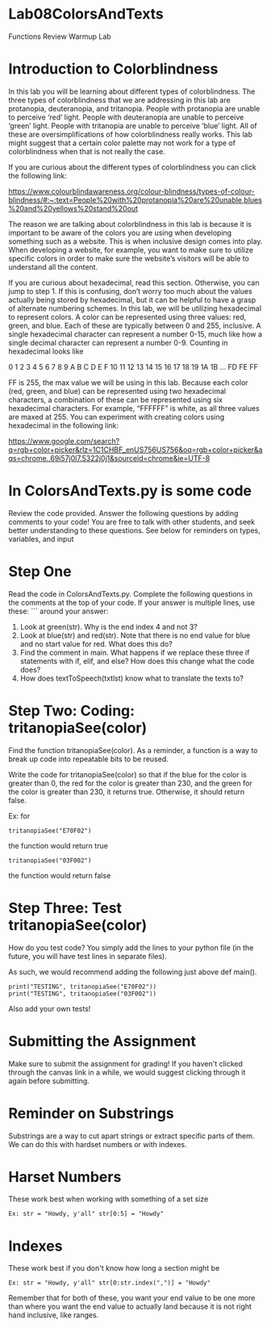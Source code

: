 # Lab08ColorsAndTexts
Functions Review Warmup Lab

# Introduction to Colorblindness
In this lab you will be learning about different types of colorblindness. The three types of colorblindness that we are addressing in this lab are protanopia, deuteranopia, and tritanopia. People with protanopia are unable to perceive ‘red’ light. People with deuteranopia are unable to perceive ‘green’ light. People with tritanopia are unable to perceive ‘blue’ light. All of these are oversimplifications of how colorblindness really works. This lab might suggest that a certain color palette may not work for a type of colorblindness when that is not really the case.

If you are curious about the different types of colorblindness you can click the following link:

https://www.colourblindawareness.org/colour-blindness/types-of-colour-blindness/#:~:text=People%20with%20protanopia%20are%20unable,blues%20and%20yellows%20stand%20out

The reason we are talking about colorblindness in this lab is because it is important to be aware of the colors you are using when developing something such as a website. This is when inclusive design comes into play. When developing a website, for example, you want to make sure to utilize specific colors in order to make sure the website’s visitors will be able to understand all the content.

If you are curious about hexadecimal, read this section. Otherwise, you can jump to step 1. If this is confusing, don’t worry too much about the values actually being stored by hexadecimal, but it can be helpful to have a grasp of alternate numbering schemes. In this lab, we will be utilizing hexadecimal to represent colors. A color can be represented using three values: red, green, and blue. Each of these are typically between 0 and 255, inclusive. A single hexadecimal character can represent a number 0-15, much like how a single decimal character can represent a number 0-9. Counting in hexadecimal looks like

0 1 2 3 4 5 6 7 8 9 A B C D E F 10 11 12 13 14 15 16 17 18 19 1A 1B … FD FE FF

FF is 255, the max value we will be using in this lab. Because each color (red, green, and blue) can be represented using two hexadecimal characters, a combination of these can be represented using six hexadecimal characters. For example, “FFFFFF” is white, as all three values are maxed at 255. You can experiment with creating colors using hexadecimal in the following link:

https://www.google.com/search?q=rgb+color+picker&rlz=1C1CHBF_enUS756US756&oq=rgb+color+picker&aqs=chrome..69i57j0l7.5322j0j1&sourceid=chrome&ie=UTF-8


# In ColorsAndTexts.py is some code
Review the code provided. Answer the following questions by adding comments to your code! You are free to talk with other students, and seek better understanding to these questions. See below for reminders on types, variables, and input

# Step One
Read the code in ColorsAndTexts.py. Complete the following questions in the comments at the top of your code. If your answer is multiple lines, use these: \``` around your answer:
1. Look at green(str). Why is the end index 4 and not 3? 
2. Look at blue(str) and red(str). Note that there is no end value for blue and no start value for red. What does this do?
3. Find the comment in main. What happens if we replace these three if statements with if, elif, and else? How does this change what the code does?
4. How does textToSpeech(txtlst) know what to translate the texts to?

# Step Two: Coding: tritanopiaSee(color)
Find the function tritanopiaSee(color). As a reminder, a function is a way to break up code into repeatable bits to be reused.

Write the code for tritanopiaSee(color) so that if the blue for the color is greater than 0, the red for the color is greater than 230, and the green for the color is greater than 230, it returns true. Otherwise, it should return false.

Ex: for
```
tritanopiaSee("E70F02") 
```
the function would return true
```
tritanopiaSee("03F002") 
```
the function would return false

# Step Three: Test tritanopiaSee(color)
How do you test code? You simply add the lines to your python file (in the future, you will have test lines in separate files).

As such, we would recommend adding the following just above def main().
```
print("TESTING", tritanopiaSee("E70F02"))
print("TESTING", tritanopiaSee("03F002"))
```
Also add your own tests!

# Submitting the Assignment
Make sure to submit the assignment for grading! If you haven't clicked through the canvas link in a while, we would suggest clicking through it again before submitting.

# Reminder on Substrings
Substrings are a way to cut apart strings or extract specific parts of them. We can do this with hardset numbers or with indexes.
# Harset Numbers
These work best when working with something of a set size
```
Ex: str = "Howdy, y'all" str[0:5] = "Howdy"
```
# Indexes
These work best if you don't know how long a section might be
```
Ex: str = "Howdy, y'all" str[0:str.index(",")] = "Howdy"
```
Remember that for both of these, you want your end value to be one more than where you want the end value to actually land because it is not right hand inclusive,
like ranges.
